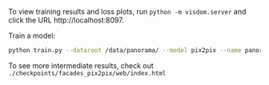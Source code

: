 
To view training results and loss plots, run `python -m visdom.server` and click the URL http://localhost:8097.

Train a model:
```bash
python train.py --dataroot /data/panorama/ --model pix2pix --name panorama --dataset_mode custom --netG resnet_9blocks --input_nc 6 --output_nc 6 --display_ncols 0 --batch_size 8 --gan_mode wgangp --lambda_L1 150 --lambda_SSIM 200 --lr_policy plateau

```
To see more intermediate results, check out  `./checkpoints/facades_pix2pix/web/index.html`
